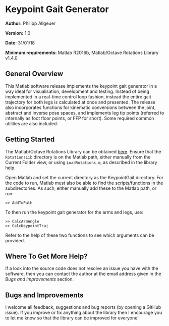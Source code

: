 # Keypoint Gait Generator

**Author:** Philipp Allgeuer

**Version:** 1.0

**Date:** 31/01/18

**Minimum requirements:** Matlab R2016b, Matlab/Octave Rotations Library v1.4.0

## General Overview
This Matlab software release implements the keypoint gait generator in a way
ideal for visualisation, development and testing. Instead of being implemented
in a real-time control loop fashion, instead the entire gait trajectory for both
legs is calculated at once and presented. The release also incorporates
functions for kinematic conversions between the joint, abstract and inverse pose
spaces, and implements leg tip points (referred to internally as foot floor
points, or FFP for short). Some required common utilities are also included.

## Getting Started
The Matlab/Octave Rotations Library can be obtained
[here](https://github.com/AIS-Bonn/matlab_octave_rotations_lib). Ensure that the
`RotationsLib` directory is on the Matlab path, either manually from the Current
Folder view, or using `LoadRotations.m`, as described in the library help.

Open Matlab and set the current directory as the KeypointGait directory. For the
code to run, Matlab must also be able to find the scripts/functions in the
subdirectories. As such, either manually add these to the Matlab path, or run:

    >> AddToPath

To then run the keypoint gait generator for the arms and legs, use:

    >> CalcArmAngle
    >> CalcKeypointTraj

Refer to the help of these two functions to see which arguments can be provided.

## Where To Get More Help?
If a look into the source code does not resolve an issue you have with the
software, then you can contact the author at the email address given in the
*Bugs and Improvements* section.

## Bugs and Improvements
I welcome all feedback, suggestions and bug reports (by opening a GitHub issue).
If you improve or fix anything about the library then I encourage you to let me
know so that the library can be improved for everyone!
